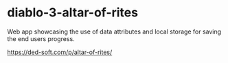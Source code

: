 # diablo-3-altar-of-rites
Web app showcasing the use of data attributes and local storage for saving the end users progress.

https://ded-soft.com/p/altar-of-rites/
